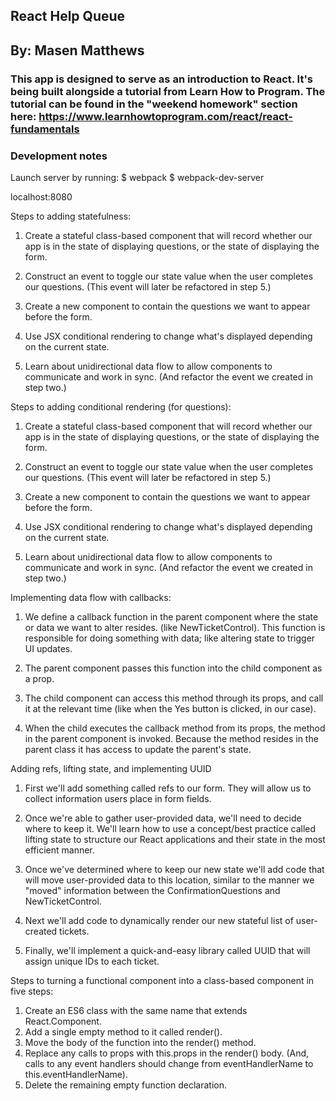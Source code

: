 ## React Help Queue

## By: Masen Matthews

### This app is designed to serve as an introduction to React. It's being built alongside a tutorial from Learn How to Program. The tutorial can be found in the "weekend homework" section here: https://www.learnhowtoprogram.com/react/react-fundamentals

### Development notes
Launch server by running:
  $ webpack
  $ webpack-dev-server

localhost:8080

Steps to adding statefulness:

1. Create a stateful class-based component that will record whether our app is in the state of displaying questions, or the state of displaying the form.

2. Construct an event to toggle our state value when the user completes our questions. (This event will later be refactored in step 5.)

3. Create a new component to contain the questions we want to appear before the form.

4. Use JSX conditional rendering to change what's displayed depending on the current state.

5. Learn about unidirectional data flow to allow components to communicate and work in sync. (And refactor the event we created in step two.)

Steps to adding conditional rendering (for questions):

1. Create a stateful class-based component that will record whether our app is in the state of displaying questions, or the state of displaying the form.

2. Construct an event to toggle our state value when the user completes our questions. (This event will later be refactored in step 5.)

3. Create a new component to contain the questions we want to appear before the form.

4. Use JSX conditional rendering to change what's displayed depending on the current state.

5. Learn about unidirectional data flow to allow components to communicate and work in sync. (And refactor the event we created in step two.)

Implementing data flow with callbacks:

1. We define a callback function in the parent component where the state or data we want to alter resides. (like NewTicketControl). This function is responsible for doing something with data; like altering state to trigger UI updates.

2. The parent component passes this function into the child component as a prop.

3. The child component can access this method through its props, and call it at the relevant time (like when the Yes button is clicked, in our case).

4. When the child executes the callback method from its props, the method in the parent component is invoked. Because the method resides in the parent class it has access to update the parent's state.

Adding refs, lifting state, and implementing UUID

1. First we'll add something called refs to our form. They will allow us to collect information users place in form fields.

2. Once we're able to gather user-provided data, we'll need to decide where to keep it. We'll learn how to use a concept/best practice called lifting state to structure our React applications and their state in the most efficient manner.

3. Once we've determined where to keep our new state we'll add code that will move user-provided data to this location, similar to the manner we "moved" information between the ConfirmationQuestions and NewTicketControl.

4. Next we'll add code to dynamically render our new stateful list of user-created tickets.

5. Finally, we'll implement a quick-and-easy library called UUID that will assign unique IDs to each ticket.

Steps to turning a functional component into a class-based component in five steps:

1. Create an ES6 class with the same name that extends React.Component.
2. Add a single empty method to it called render().
3. Move the body of the function into the render() method.
4. Replace any calls to props with this.props in the render() body. (And, calls to any event handlers should change from eventHandlerName to this.eventHandlerName).
5. Delete the remaining empty function declaration.
